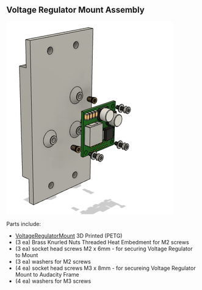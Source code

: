 ## Voltage Regulator Mount Assembly
![Voltage Regulator Mount Assembly](/Images/Voltage_Regulator_Mount_Assy.png?raw=true "Voltage Regulator Mount Assembly")

Parts include:
+ [VoltageRegulatorMount](/3d%20Prints/VoltageRegulatorMount.stl) 3D Printed (PETG)
+ (3 ea) Brass Knurled Nuts Threaded Heat Embedment for M2 screws
+ (3 ea) socket head screws M2 x 6mm - for securing Voltage Regulator to Mount
+ (3 ea) washers for M2 screws
+ (4 ea) socket head screws M3 x 8mm - for secureing Voltage Regulator Mount to Audacity Frame
+ (4 ea) washers for M3 screws
